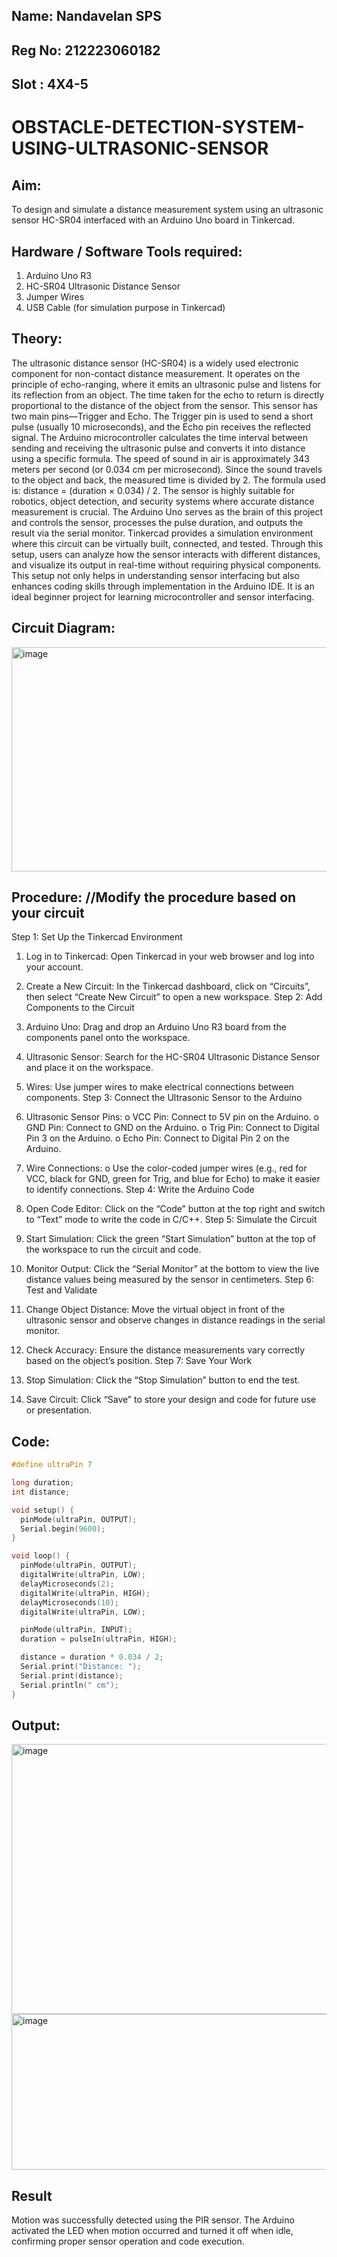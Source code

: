 ## Name: Nandavelan SPS
## Reg No: 212223060182
## Slot : 4X4-5

# OBSTACLE-DETECTION-SYSTEM-USING-ULTRASONIC-SENSOR

## Aim:
To design and simulate a distance measurement system using an ultrasonic sensor HC-SR04 interfaced with an Arduino Uno board in Tinkercad.

## Hardware / Software Tools required:
1.	Arduino Uno R3
2.	HC-SR04 Ultrasonic Distance Sensor
3.	Jumper Wires
4.	USB Cable (for simulation purpose in Tinkercad)

   
## Theory:

The ultrasonic distance sensor (HC-SR04) is a widely used electronic component for non-contact distance measurement. It operates on the principle of echo-ranging, where it emits an ultrasonic pulse and listens for its reflection from an object. The time taken for the echo to return is directly proportional to the distance of the object from the sensor. This sensor has two main pins—Trigger and Echo. The Trigger pin is used to send a short pulse (usually 10 microseconds), and the Echo pin receives the reflected signal. The Arduino microcontroller calculates the time interval between sending and receiving the ultrasonic pulse and converts it into distance using a specific formula. 
The speed of sound in air is approximately 343 meters per second (or 0.034 cm per microsecond). Since the sound travels to the object and back, the measured time is divided by 2. The formula used is: distance = (duration × 0.034) / 2. The sensor is highly suitable for robotics, object detection, and security systems where accurate distance measurement is crucial. The Arduino Uno serves as the brain of this project and controls the sensor, processes the pulse duration, and outputs the result via the serial monitor. 
Tinkercad provides a simulation environment where this circuit can be virtually built, connected, and tested. Through this setup, users can analyze how the sensor interacts with different distances, and visualize its output in real-time without requiring physical components. This setup not only helps in understanding sensor interfacing but also enhances coding skills through implementation in the Arduino IDE. It is an ideal beginner project for learning microcontroller and sensor interfacing.



## Circuit Diagram:

<img width="599" height="359" alt="image" src="https://github.com/user-attachments/assets/9181bf57-1e50-4b80-ba69-37c3b3e11293" />

 
## Procedure: //Modify the procedure based on your circuit

Step 1: Set Up the Tinkercad Environment
1.	Log in to Tinkercad: Open Tinkercad in your web browser and log into your account.
2.	Create a New Circuit: In the Tinkercad dashboard, click on “Circuits”, then select “Create New Circuit” to open a new workspace.
Step 2: Add Components to the Circuit
3.	Arduino Uno: Drag and drop an Arduino Uno R3 board from the components panel onto the workspace.
4.	Ultrasonic Sensor: Search for the HC-SR04 Ultrasonic Distance Sensor and place it on the workspace.
5.	Wires: Use jumper wires to make electrical connections between components.
Step 3: Connect the Ultrasonic Sensor to the Arduino
6.	Ultrasonic Sensor Pins:
o	VCC Pin: Connect to 5V pin on the Arduino.
o	GND Pin: Connect to GND on the Arduino.
o	Trig Pin: Connect to Digital Pin 3 on the Arduino.
o	Echo Pin: Connect to Digital Pin 2 on the Arduino.


7.	Wire Connections:
o	Use the color-coded jumper wires (e.g., red for VCC, black for GND, green for Trig, and blue for Echo) to make it easier to identify connections.
Step 4: Write the Arduino Code
8.	Open Code Editor: Click on the “Code” button at the top right and switch to “Text” mode to write the code in C/C++.
Step 5: Simulate the Circuit
10.	Start Simulation: Click the green “Start Simulation” button at the top of the workspace to run the circuit and code.
11.	Monitor Output: Click the “Serial Monitor” at the bottom to view the live distance values being measured by the sensor in centimeters.
Step 6: Test and Validate
12.	Change Object Distance: Move the virtual object in front of the ultrasonic sensor and observe changes in distance readings in the serial monitor.
13.	Check Accuracy: Ensure the distance measurements vary correctly based on the object’s position.
Step 7: Save Your Work
14.	Stop Simulation: Click the “Stop Simulation” button to end the test.
15.	Save Circuit: Click “Save” to store your design and code for future use or presentation.


## Code:
```cpp
#define ultraPin 7

long duration;
int distance;

void setup() {
  pinMode(ultraPin, OUTPUT);
  Serial.begin(9600);
}

void loop() {
  pinMode(ultraPin, OUTPUT);
  digitalWrite(ultraPin, LOW);
  delayMicroseconds(2);
  digitalWrite(ultraPin, HIGH);
  delayMicroseconds(10);
  digitalWrite(ultraPin, LOW);

  pinMode(ultraPin, INPUT);
  duration = pulseIn(ultraPin, HIGH);

  distance = duration * 0.034 / 2;
  Serial.print("Distance: ");
  Serial.print(distance);
  Serial.println(" cm");
}
```


## Output:
<img width="597" height="432" alt="image" src="https://github.com/user-attachments/assets/79c59126-f359-4d40-8e1c-b65ce2005cd0" />

<img width="735" height="249" alt="image" src="https://github.com/user-attachments/assets/bf755829-6a07-43d2-9d9d-b8987e59c8a3" />



## Result
Motion was successfully detected using the PIR sensor. The Arduino activated the LED when motion occurred and turned it off when idle, confirming proper sensor operation and code execution.


